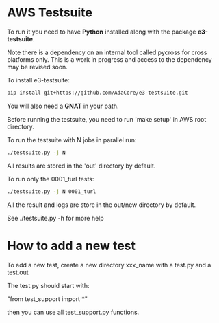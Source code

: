 AWS Testsuite
=============

To run it you need to have **Python** installed along with the package
**e3-testsuite**.

Note there is a dependency on an internal tool called pycross for cross
platforms only. This is a work in progress and access to the dependency may
be revised soon.

To install e3-testsuite:

```sh
pip install git+https://github.com/AdaCore/e3-testsuite.git
```

You will also need a **GNAT** in your path.

Before running the testsuite, you need to run 'make setup' in AWS
root directory.

To run the testsuite with N jobs in parallel run:

```sh
./testsuite.py -j N
```

All results are stored in the 'out' directory by default.

To run only the 0001_turl tests:

```sh
./testsuite.py -j N 0001_turl
```

All the result and logs are store in the out/new directory by default.

See ./testsuite.py -h for more help

How to add a new test
=====================

To add a new test, create a new directory xxx_name with a test.py and
a test.out

The test.py should start with:

"from test_support import *"

then you can use all test_support.py functions.
